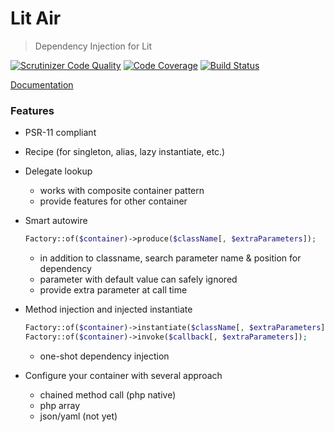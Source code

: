 Lit Air
=======

> Dependency Injection for Lit

[![Scrutinizer Code Quality](https://scrutinizer-ci.com/g/litphp/air/badges/quality-score.png?b=master)](https://scrutinizer-ci.com/g/litphp/air/?branch=master)
[![Code Coverage](https://scrutinizer-ci.com/g/litphp/air/badges/coverage.png?b=master)](https://scrutinizer-ci.com/g/litphp/air/?branch=master)
[![Build Status](https://scrutinizer-ci.com/g/litphp/air/badges/build.png?b=master)](https://scrutinizer-ci.com/g/litphp/air/build-status/master)

[Documentation](http://litphp.github.io/docs/air)

### Features

- PSR-11 compliant

- Recipe (for singleton, alias, lazy instantiate, etc.)

- Delegate lookup
  - works with composite container pattern
  - provide features for other container 

- Smart autowire

  ```php
  Factory::of($container)->produce($className[, $extraParameters]);
  ```

  - in addition to classname, search parameter name & position for dependency
  - parameter with default value can safely ignored
  - provide extra parameter at call time

- Method injection and injected instantiate

  ```php
  Factory::of($container)->instantiate($className[, $extraParameters]); //this won't write $className to $container
  Factory::of($container)->invoke($callback[, $extraParameters]);
  ```

  - one-shot dependency injection

- Configure your container with several approach
  - chained method call (php native)
  - php array
  - ​json/yaml (not yet)

